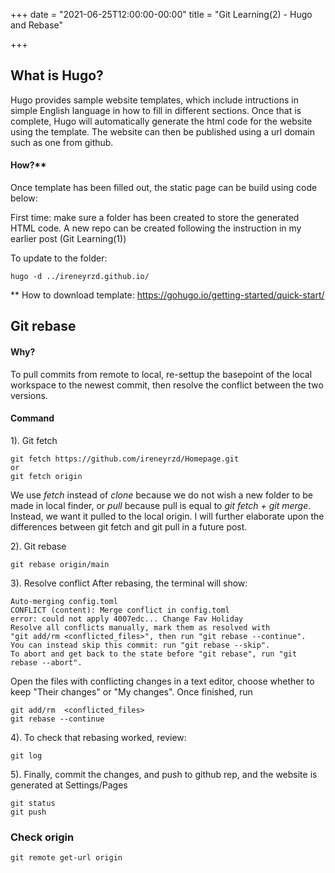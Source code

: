+++
date = "2021-06-25T12:00:00-00:00"
title = "Git Learning(2) - Hugo and Rebase"

+++
## What is Hugo?
Hugo provides sample website templates, which include intructions in simple English language in how to fill in different sections. Once that is complete, Hugo will automatically generate the html code for the website using the template. The website can then be published using a url domain such as one from github.

#### How?**
Once template has been filled out, the static page can be build using code below:

First time: make sure a folder has been created to store the generated HTML code. A new repo can be created following the instruction in my earlier post (Git Learning(1))

To update to the folder:
```
hugo -d ../ireneyrzd.github.io/
```

** How to download template: https://gohugo.io/getting-started/quick-start/

## Git rebase
#### Why?
To pull commits from remote to local, re-settup the basepoint of the local workspace to the newest commit, then resolve the conflict between the two versions.
#### Command
1). Git fetch
```
git fetch https://github.com/ireneyrzd/Homepage.git
or
git fetch origin
```
We use *fetch* instead of *clone* because we do not wish a new folder to be made in local finder, or *pull* because pull is equal to *git fetch + git merge*. Instead, we want it pulled to the local origin. I will further elaborate upon the differences between git fetch and git pull in a future post.

2). Git rebase
```
git rebase origin/main
```
3). Resolve conflict
After rebasing, the terminal will show:
```
Auto-merging config.toml
CONFLICT (content): Merge conflict in config.toml
error: could not apply 4007edc... Change Fav Holiday
Resolve all conflicts manually, mark them as resolved with
"git add/rm <conflicted_files>", then run "git rebase --continue".
You can instead skip this commit: run "git rebase --skip".
To abort and get back to the state before "git rebase", run "git rebase --abort".
```
Open the files with conflicting changes in a text editor, choose whether to keep "Their changes" or "My changes".
Once finished, run
```
git add/rm  <conflicted_files>
git rebase --continue
```
4). To check that rebasing worked, review:
```
git log
```
5). Finally, commit the changes, and push to github rep, and the website is generated at Settings/Pages
```
git status
git push
```

### Check origin
```
git remote get-url origin
```
